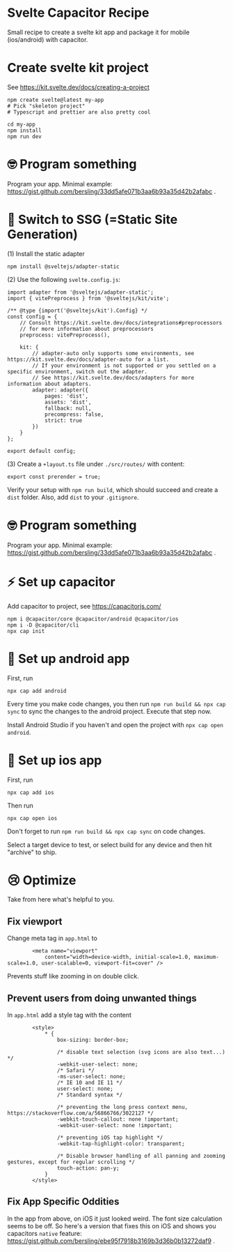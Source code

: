 # Svelte Capacitor Recipe

Small recipe to create a svelte kit app and package it for mobile (ios/android) with capacitor.

# Create svelte kit project

See https://kit.svelte.dev/docs/creating-a-project

```
npm create svelte@latest my-app
# Pick "skeleton project"
# Typescript and prettier are also pretty cool

cd my-app
npm install
npm run dev
```

# 🤓 Program something

Program your app. Minimal example: https://gist.github.com/bersling/33dd5afe071b3aa6b93a35d42b2afabc .

# 📁 Switch to SSG (=Static Site Generation)

(1) Install the static adapter

```
npm install @sveltejs/adapter-static
```

(2) Use the following `svelte.config.js`:

```
import adapter from '@sveltejs/adapter-static';
import { vitePreprocess } from '@sveltejs/kit/vite';

/** @type {import('@sveltejs/kit').Config} */
const config = {
	// Consult https://kit.svelte.dev/docs/integrations#preprocessors
	// for more information about preprocessors
	preprocess: vitePreprocess(),

	kit: {
		// adapter-auto only supports some environments, see https://kit.svelte.dev/docs/adapter-auto for a list.
		// If your environment is not supported or you settled on a specific environment, switch out the adapter.
		// See https://kit.svelte.dev/docs/adapters for more information about adapters.
		adapter: adapter({
			pages: 'dist',
			assets: 'dist',
			fallback: null,
			precompress: false,
			strict: true
		})
	}
};

export default config;
```

(3) Create a `+layout.ts` file under `./src/routes/` with content:

```
export const prerender = true;
```

Verify your setup with `npm run build`, which should succeed and create a `dist` folder. Also, add `dist` to your `.gitignore`.

# 🤓 Program something

Program your app. Minimal example: https://gist.github.com/bersling/33dd5afe071b3aa6b93a35d42b2afabc .

# ⚡ Set up capacitor

Add capacitor to project, see https://capacitorjs.com/

```
npm i @capacitor/core @capacitor/android @capacitor/ios
npm i -D @capacitor/cli
npx cap init
```

# 🤖 Set up android app

First, run

```
npx cap add android
```

Every time you make code changes, you then run `npm run build && npx cap sync` to sync the changes to the android project. Execute that step now.

Install Android Studio if you haven't and open the project with `npx cap open android`.

#  Set up ios app

First, run

```
npx cap add ios
```

Then run

```
npx cap open ios
```

Don't forget to run `npm run build && npx cap sync` on code changes.

Select a target device to test, or select build for any device and then hit "archive" to ship.

# 😢 Optimize

Take from here what's helpful to you.

## Fix viewport

Change meta tag in `app.html` to

```
		<meta name="viewport"
			content="width=device-width, initial-scale=1.0, maximum-scale=1.0, user-scalable=0, viewport-fit=cover" />
```

Prevents stuff like zooming in on double click.

## Prevent users from doing unwanted things

In `app.html` add a style tag with the content

```
		<style>
			* {
				box-sizing: border-box;

				/* disable text selection (svg icons are also text...) */
				-webkit-user-select: none;
				/* Safari */
				-ms-user-select: none;
				/* IE 10 and IE 11 */
				user-select: none;
				/* Standard syntax */

				/* preventing the long press context menu, https://stackoverflow.com/a/56866766/3022127 */
				-webkit-touch-callout: none !important;
				-webkit-user-select: none !important;

				/* preventing iOS tap highlight */
				-webkit-tap-highlight-color: transparent;

				/* Disable browser handling of all panning and zooming gestures, except for regular scrolling */
				touch-action: pan-y;
			}
		</style>
```

## Fix App Specific Oddities

In the app from above, on iOS it just looked weird. The font size calculation seems to be off. So here's a version that fixes this on iOS and shows you capacitors `native` feature: https://gist.github.com/bersling/ebe95f7918b3169b3d36b0b13272daf9 .
